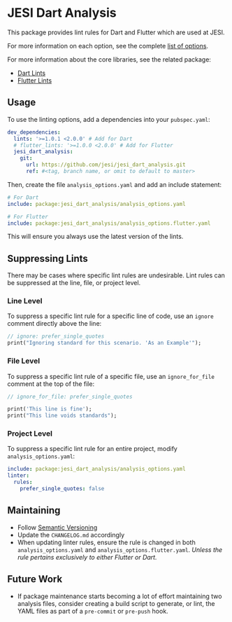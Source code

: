 # JESI Dart Analysis

This package provides lint rules for Dart and Flutter which are used at JESI.

For more information on each option, see the complete [list of options](https://dart.dev/tools/linter-rules).

For more information about the core libraries, see the related package:

- [Dart Lints](https://pub.dev/packages/lints)
- [Flutter Lints](https://pub.dev/packages/flutter_lints)

## Usage

To use the linting options, add a dependencies into your `pubspec.yaml`:

```yaml
dev_dependencies:
  lints: '>=1.0.1 <2.0.0' # Add for Dart
  # flutter_lints: '>=1.0.0 <2.0.0' # Add for Flutter
  jesi_dart_analysis:
    git:
      url: https://github.com/jesi/jesi_dart_analysis.git
      ref: #<tag, branch name, or omit to default to master>
```

Then, create the file `analysis_options.yaml` and add an include statement:

```yaml
# For Dart
include: package:jesi_dart_analysis/analysis_options.yaml

# For Flutter
include: package:jesi_dart_analysis/analysis_options.flutter.yaml
```

This will ensure you always use the latest version of the lints.

## Suppressing Lints

There may be cases where specific lint rules are undesirable. Lint rules can be suppressed at the line, file, or project
level.

### Line Level

To suppress a specific lint rule for a specific line of code, use an `ignore` comment directly above the line:

```dart
// ignore: prefer_single_quotes
print("Ignoring standard for this scenario. 'As an Example'");
```

### File Level

To suppress a specific lint rule of a specific file, use an `ignore_for_file` comment at the top of the file:

```dart
// ignore_for_file: prefer_single_quotes

print('This line is fine');
print("This line voids standards");
```

### Project Level

To suppress a specific lint rule for an entire project, modify `analysis_options.yaml`:

```yaml
include: package:jesi_dart_analysis/analysis_options.yaml
linter:
  rules:
    prefer_single_quotes: false
```

## Maintaining

- Follow [Semantic Versioning](https://semver.org/)
- Update the `CHANGELOG.md` accordingly
- When updating linter rules, ensure the rule is changed in both `analysis_options.yaml` and
  `analysis_options.flutter.yaml`. _Unless the rule pertains exclusively to either Flutter or Dart._

## Future Work

- If package maintenance starts becoming a lot of effort maintaining two analysis files, consider creating a build
  script to generate, or lint, the YAML files as part of a `pre-commit` or `pre-push` hook.
